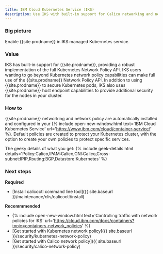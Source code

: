 ```yaml
---
title: IBM Cloud Kubernetes Service (IKS)
description: Use IKS with built-in support for Calico networking and network policy.
---
```


### Big picture

Enable {{site.prodname}} in IKS managed Kubernetes service.

### Value

IKS has built-in support for {{site.prodname}}, providing a robust implementation of the full Kubernetes Network Policy API. IKS users wanting to go beyond Kubernetes network policy capabilities can make full use of the {{site.prodname}} Network Policy API. In addition to using {{site.prodname}} to secure Kubernetes pods, IKS also uses {{site.prodname}} host endpoint capabilities to provide additional security for the nodes in your cluster.

### How to

{{site.prodname}} networking and network policy are automatically installed and configured in your {% include open-new-window.html text='IBM Cloud Kubernetes Service' url='https://www.ibm.com/cloud/container-service/' %}. Default policies are created to protect your Kubernetes cluster, with the option to create your own policies to protect specific services.

The geeky details of what you get:
{% include geek-details.html details='Policy:Calico,IPAM:Calico,CNI:Calico,Cross-subnet:IPIP,Routing:BGP,Datastore:Kubernetes' %}

### Next steps

**Required**
- [Install calicoctl command line tool]({{ site.baseurl }}/maintenance/clis/calicoctl/install)

**Recommmended**
- {% include open-new-window.html text='Controlling traffic with network policies for IKS' url='https://cloud.ibm.com/docs/containers?topic=containers-network_policies' %}
- [Get started with Kubernetes network policy]({{ site.baseurl }}/security/kubernetes-network-policy)
- [Get started with Calico network policy]({{ site.baseurl }}/security/calico-network-policy)
